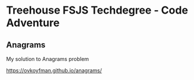 
# Treehouse FSJS Techdegree - Code Adventure

## Anagrams

My solution to Anagrams problem

https://ovkoyfman.github.io/anagrams/

